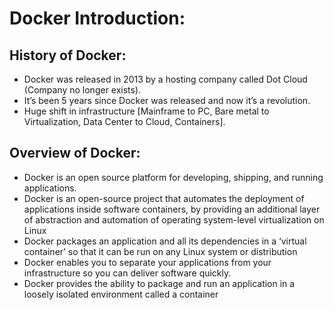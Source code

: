 Docker Introduction:
=====================

History of Docker:
------------------

* Docker was released in 2013 by a hosting company called Dot Cloud (Company no longer exists).
* It’s been 5 years since Docker was released and now it’s a revolution.
* Huge shift in infrastructure [Mainframe to PC, Bare metal to Virtualization, Data Center to Cloud, Containers].

Overview of Docker:
-------------------

* Docker is an open source platform for developing, shipping, and running applications.
* Docker is an open-source project that automates the deployment of applications inside software containers, by providing an additional layer of abstraction and automation of operating system-level virtualization on Linux
* Docker packages an application and all its dependencies in a ‘virtual container’ so that it can be run on any Linux system or distribution
* Docker enables you to separate your applications from your infrastructure so you can deliver software quickly.
* Docker provides the ability to package and run an application in a loosely isolated environment called a container
